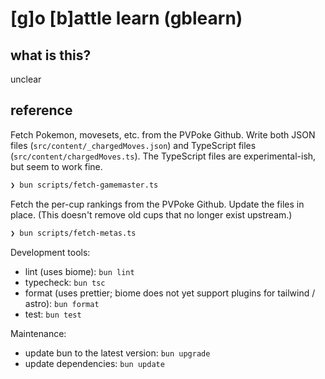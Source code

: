 # [g]o [b]attle learn (gblearn)

## what is this?

unclear

## reference

Fetch Pokemon, movesets, etc. from the PVPoke Github. Write both JSON files
(`src/content/_chargedMoves.json`) and TypeScript files
(`src/content/chargedMoves.ts`). The TypeScript files are experimental-ish, but
seem to work fine.

```sh
❯ bun scripts/fetch-gamemaster.ts
```

Fetch the per-cup rankings from the PVPoke Github. Update the files in place.
(This doesn't remove old cups that no longer exist upstream.)

```sh
❯ bun scripts/fetch-metas.ts
```

Development tools:

- lint (uses biome): `bun lint`
- typecheck: `bun tsc`
- format (uses prettier; biome does not yet support plugins for tailwind /
  astro): `bun format`
- test: `bun test`

Maintenance:

- update bun to the latest version: `bun upgrade`
- update dependencies: `bun update`
